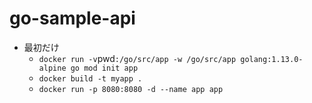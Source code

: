 # go-sample-api

- 最初だけ
  - `docker run -v`pwd`:/go/src/app -w /go/src/app golang:1.13.0-alpine go mod init app`
  - `docker build -t myapp .`
  - `docker run -p 8080:8080 -d --name app app`
